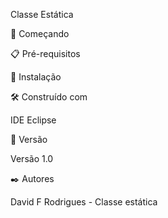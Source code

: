 Classe Estática

🚀 Começando

📋 Pré-requisitos

🔧 Instalação

🛠️ Construído com

IDE Eclipse

📌 Versão

Versão 1.0

✒️ Autores

David F Rodrigues - Classe estática
